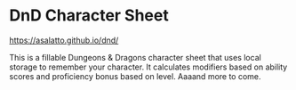 # DnD Character Sheet

https://asalatto.github.io/dnd/

This is a fillable Dungeons & Dragons character sheet that uses local storage to remember your character. It calculates modifiers based on ability scores and proficiency bonus based on level. Aaaand more to come.